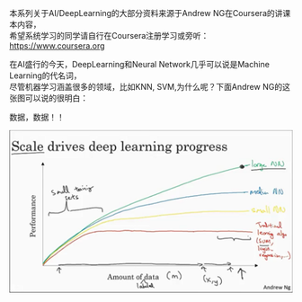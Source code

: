 本系列关于AI/DeepLearning的大部分资料来源于Andrew NG在Coursera的讲课本内容，  
希望系统学习的同学请自行在Coursera注册学习或旁听： https://www.coursera.org  

在AI盛行的今天，DeepLearning和Neural Network几乎可以说是Machine Learning的代名词，  
尽管机器学习涵盖很多的领域，比如KNN, SVM,为什么呢？下面Andrew NG的这张图可以说的很明白：  

数据，数据！！  

![img](https://github.com/huoqifeng/huoqifeng.github.io/blob/master/img/deeplearning/scale-drive-nn.png)
